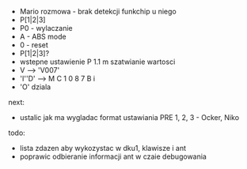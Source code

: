 - Mario rozmowa - brak detekcji funkchip u niego
- P[1|2|3]
- P0 - wylaczanie
- A - ABS mode
- 0 - reset
- P[1|2|3]?
- wstepne ustawienie P 1.1 m szatwianie wartosci
- V --> 'V007'
- 'I''D' --> M   C   1   0   8   7   B   i 
- 'O' dziala



next:
- ustalic jak  ma wygladac format ustawiania PRE 1, 2, 3 - Ocker, Niko

todo:
- lista zdazen aby wykozystac w dku1, klawisze i ant
- poprawic odbieranie informacji ant w czaie debugowania